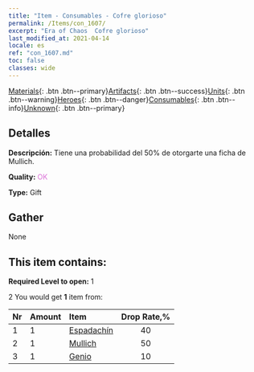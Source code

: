 ```yaml
---
title: "Item - Consumables - Cofre glorioso"
permalink: /Items/con_1607/
excerpt: "Era of Chaos  Cofre glorioso"
last_modified_at: 2021-04-14
locale: es
ref: "con_1607.md"
toc: false
classes: wide
---
```

 [Materials](/es/Items/){: .btn .btn--primary}[Artifacts](/es/Items/Artifacts/){: .btn .btn--success}[Units](/es/Items/Units/){: .btn .btn--warning}[Heroes](/es/Items/Heroes/){: .btn .btn--danger}[Consumables](/es/Items/Consumables/){: .btn .btn--info}[Unknown](/es/Items/Unknown/){: .btn .btn--primary}

## Detalles
 **Descripción:** Tiene una probabilidad del 50% de otorgarte una ficha de Mullich.

 **Quality:** <span style="color: #DA70D6">OK</span>

 **Type:** Gift

## Gather

  None

## This item contains:

 **Required Level to open:** 1

 2 You would get **1** item  from:

  | Nr | Amount |     Item    | Drop Rate,% |
  |:---|:-------|:------------|:---------:|
  | 1 | 1 | [Espadachín](/es/Items/unt_193/) | 40 | 
  | 2 | 1 | [Mullich](/es/Items/her_360/) | 50 | 
  | 3 | 1 | [Genio](/es/Items/unt_239/) | 10 | 
